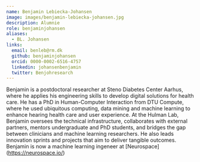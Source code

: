```yaml
---
name: Benjamin Lebiecka-Johansen
image: images/benjamin-lebiecka-johansen.jpg
description: Alumnie
role: benjaminjohansen
aliases:
  - BL. Johansen
links:
  email: benleb@rm.dk
  github: benjaminjohansen
  orcid: 0000-0002-6516-4757
  linkedin: johansenbenjamin
  twitter: Benjohresearch
---
```


Benjamin is a postdoctoral researcher at Steno Diabetes Center Aarhus, where he applies his engineering skills to develop digital solutions for health care. 
He has a PhD in Human-Computer Interaction from DTU Compute, where he used ubiquitous computing, data mining and machine learning to enhance hearing health care and user experience.
At the Hulman Lab, Benjamin oversees the technical infrastructure, collaborates with external partners, mentors undergraduate and PhD students, and bridges the gap between clinicians and machine learning researchers. He also leads innovation sprints and projects that aim to deliver tangible outcomes. Benjamin is now a machine learning ingeneer at [Neurospace] (https://neurospace.io/)
